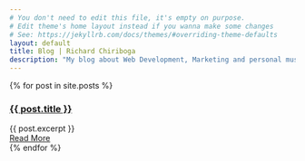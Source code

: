 ```yaml
---
# You don't need to edit this file, it's empty on purpose.
# Edit theme's home layout instead if you wanna make some changes
# See: https://jekyllrb.com/docs/themes/#overriding-theme-defaults
layout: default
title: Blog | Richard Chiriboga
description: "My blog about Web Development, Marketing and personal musings."
---
```

<section id="aboutme">
  <div class="container">
    <div class="row">
      <div class="col-lg-8 col-lg-offset-2 col-md-10 col-md-offset-1 col-sm-12 col-xs-12">
        <div class="posts">
          {% for post in site.posts %}
            <article class="post">
              <h1><a href="{{ site.baseurl }}{{ post.url }}">{{ post.title }}</a></h1>
              <div class="entry">
                {{ post.excerpt }}
              </div>
              <a href="{{ site.baseurl }}{{ post.url }}" class="read-more">Read More</a>
            </article>
          {% endfor %}
        </div>
      </div>
    </div>
  </div>
</section>
